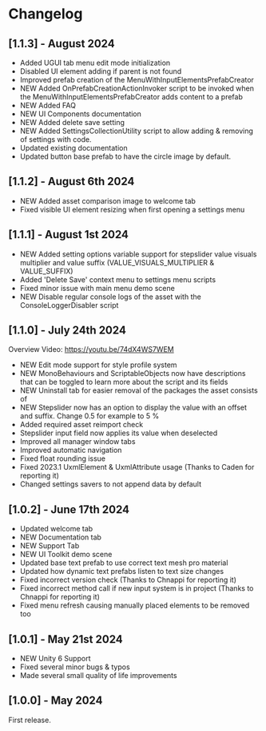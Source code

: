 # Changelog

## [1.1.3] - August 2024
- Added UGUI tab menu edit mode initialization
- Disabled UI element adding if parent is not found
- Improved prefab creation of the MenuWithInputElementsPrefabCreator
- NEW Added OnPrefabCreationActionInvoker script to be invoked when the MenuWithInputElementsPrefabCreator adds content to a prefab
- NEW Added FAQ
- NEW UI Components documentation
- NEW Added delete save setting
- NEW Added SettingsCollectionUtility script to allow adding & removing of settings with code.
- Updated existing documentation
- Updated button base prefab to have the circle image by default.

## [1.1.2] - August 6th 2024
- NEW Added asset comparison image to welcome tab
- Fixed visible UI element resizing when first opening a settings menu

## [1.1.1] - August 1st 2024
- NEW Added setting options variable support for stepslider value visuals multiplier and value suffix (VALUE_VISUALS_MULTIPLIER & VALUE_SUFFIX)
- Added 'Delete Save' context menu to settings menu scripts
- Fixed minor issue with main menu demo scene
- NEW Disable regular console logs of the asset with the ConsoleLoggerDisabler script

## [1.1.0] - July 24th 2024
Overview Video: https://youtu.be/74dX4WS7WEM
- NEW Edit mode support for style profile system
- NEW MonoBehaviours and ScriptableObjects now have descriptions that can be toggled to learn more about the script and its fields
- NEW Uninstall tab for easier removal of the packages the asset consists of
- NEW Stepslider now has an option to display the value with an offset and suffix. Change 0.5 for example to 5 %
- Added required asset reimport check
- Stepslider input field now applies its value when deselected
- Improved all manager window tabs
- Improved automatic navigation
- Fixed float rounding issue
- Fixed 2023.1 UxmlElement & UxmlAttribute usage (Thanks to Caden for reporting it)
- Changed settings savers to not append data by default

## [1.0.2] - June 17th 2024
- Updated welcome tab
- NEW Documentation tab
- NEW Support Tab
- NEW UI Toolkit demo scene
- Updated base text prefab to use correct text mesh pro material
- Updated how dynamic text prefabs listen to text size changes
- Fixed incorrect version check (Thanks to Chnappi for reporting it)
- Fixed incorrect method call if new input system is in project (Thanks to Chnappi for reporting it)
- Fixed menu refresh causing manually placed elements to be removed too

## [1.0.1] - May 21st 2024
- NEW Unity 6 Support
- Fixed several minor bugs & typos
- Made several small quality of life improvements

## [1.0.0] - May 2024
First release.